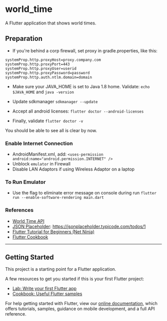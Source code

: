 # world_time

A Flutter application that shows world times.

## Preparation

* If you're behind a corp firewall, set proxy in gradle.properties, like this:
```
systemProp.http.proxyHost=proxy.company.com
systemProp.http.proxyPort=443
systemProp.http.proxyUser=userid
systemProp.http.proxyPassword=password
systemProp.http.auth.ntlm.domain=domain
```

* Make sure your JAVA_HOME is set to Java 1.8 home.
Validate: `echo $JAVA_HOME` and `java -version`

* Update sdkmanager
`sdkmanager --update`

* Accept all android licenses:
`flutter doctor --android-licenses`

* Finally, validate
`flutter doctor -v`

You should be able to see all is clear by now.

### Enable Internet Connection

* AndroidManifest.xml, add:
`<uses-permission android:name="android.permission.INTERNET" />`
* Unblock `emulator` in Firewall
* Disable LAN Adaptors if using Wireless Adaptor on a laptop

### To Run Emulator

* Use the flag to eliminate error message on console during run
`flutter run --enable-software-rendering main.dart`

### References

* [World Time API](http://worldtimeapi.org/)
* [JSON Placeholder](https://jsonplaceholder.typicode.com/): https://jsonplaceholder.typicode.com/todos/1
* [Flutter Tutorial for Beginners (Net Ninja)](https://www.youtube.com/playlist?list=PL4cUxeGkcC9jLYyp2Aoh6hcWuxFDX6PBJ)
* [Flutter Cookbook](https://flutter.dev/docs/cookbook)

----

## Getting Started

This project is a starting point for a Flutter application.

A few resources to get you started if this is your first Flutter project:

- [Lab: Write your first Flutter app](https://flutter.dev/docs/get-started/codelab)
- [Cookbook: Useful Flutter samples](https://flutter.dev/docs/cookbook)

For help getting started with Flutter, view our
[online documentation](https://flutter.dev/docs), which offers tutorials,
samples, guidance on mobile development, and a full API reference.
